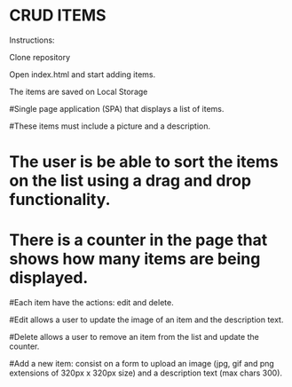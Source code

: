 # CRUD ITEMS

Instructions:

Clone repository

Open index.html and start adding items.

The items are saved on Local Storage 

#Single page application (SPA) that displays a list of items. 

#These items must include a picture and a description.

# The user is be able to sort the items on the list using a drag and drop functionality.

# There is a counter in the page that shows how many items are being displayed.

#Each item have the actions: edit and delete. 

#Edit allows a user to update the image of an item and the description text. 

#Delete allows a user to remove an item from the list and update the counter.

#Add a new item: consist on a form to upload an image (jpg, gif and png extensions of 320px x 320px size) and a description text (max chars 300).
